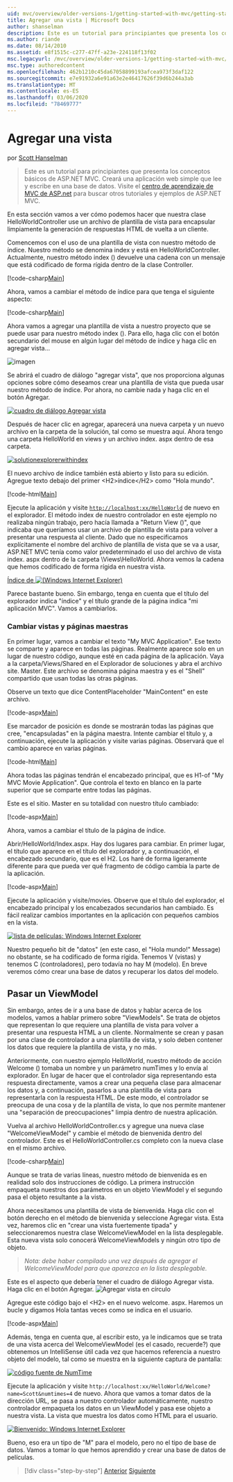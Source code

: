 ```yaml
---
uid: mvc/overview/older-versions-1/getting-started-with-mvc/getting-started-with-mvc-part3
title: Agregar una vista | Microsoft Docs
author: shanselman
description: Este es un tutorial para principiantes que presenta los conceptos básicos de ASP.NET MVC. Cree una aplicación web simple que lea y escriba en una base de datos.
ms.author: riande
ms.date: 08/14/2010
ms.assetid: e8f1515c-c277-47ff-a23e-224118f13f02
msc.legacyurl: /mvc/overview/older-versions-1/getting-started-with-mvc/getting-started-with-mvc-part3
msc.type: authoredcontent
ms.openlocfilehash: 462b1210c45da67058899193afcea973f3daf122
ms.sourcegitcommit: e7e91932a6e91a63e2e46417626f39d6b244a3ab
ms.translationtype: MT
ms.contentlocale: es-ES
ms.lasthandoff: 03/06/2020
ms.locfileid: "78469777"
---
```

# <a name="adding-a-view"></a>Agregar una vista

por [Scott Hanselman](https://github.com/shanselman)

> Este es un tutorial para principiantes que presenta los conceptos básicos de ASP.NET MVC. Creará una aplicación web simple que lee y escribe en una base de datos. Visite el [centro de aprendizaje de MVC de ASP.net](../../../index.md) para buscar otros tutoriales y ejemplos de ASP.NET MVC.

En esta sección vamos a ver cómo podemos hacer que nuestra clase HelloWorldController use un archivo de plantilla de vista para encapsular limpiamente la generación de respuestas HTML de vuelta a un cliente.

Comencemos con el uso de una plantilla de vista con nuestro método de índice. Nuestro método se denomina index y está en HelloWorldController. Actualmente, nuestro método index () devuelve una cadena con un mensaje que está codificado de forma rígida dentro de la clase Controller.

[!code-csharp[Main](getting-started-with-mvc-part3/samples/sample1.cs)]

Ahora, vamos a cambiar el método de índice para que tenga el siguiente aspecto:

[!code-csharp[Main](getting-started-with-mvc-part3/samples/sample2.cs)]

Ahora vamos a agregar una plantilla de vista a nuestro proyecto que se puede usar para nuestro método index (). Para ello, haga clic con el botón secundario del mouse en algún lugar del método de índice y haga clic en agregar vista...

![imagen](getting-started-with-mvc-part3/_static/image1.png)

Se abrirá el cuadro de diálogo "agregar vista", que nos proporciona algunas opciones sobre cómo deseamos crear una plantilla de vista que pueda usar nuestro método de índice. Por ahora, no cambie nada y haga clic en el botón Agregar.

[![cuadro de diálogo Agregar vista](getting-started-with-mvc-part3/_static/image3.png)](getting-started-with-mvc-part3/_static/image2.png)

Después de hacer clic en agregar, aparecerá una nueva carpeta y un nuevo archivo en la carpeta de la solución, tal como se muestra aquí. Ahora tengo una carpeta HelloWorld en views y un archivo index. aspx dentro de esa carpeta.

[![solutionexplorerwithindex](getting-started-with-mvc-part3/_static/image5.png)](getting-started-with-mvc-part3/_static/image4.png)

El nuevo archivo de índice también está abierto y listo para su edición. Agregue texto debajo del primer &lt;H2&gt;índice&lt;/H2&gt; como "Hola mundo".

[!code-html[Main](getting-started-with-mvc-part3/samples/sample3.html)]

Ejecute la aplicación y visite [`http://localhost:xx/HelloWorld`](http://localhostxx) de nuevo en el explorador. El método index de nuestro controlador en este ejemplo no realizaba ningún trabajo, pero hacía llamada a "Return View ()", que indicaba que queríamos usar un archivo de plantilla de vista para volver a presentar una respuesta al cliente. Dado que no especificamos explícitamente el nombre del archivo de plantilla de vista que se va a usar, ASP.NET MVC tenía como valor predeterminado el uso del archivo de vista index. aspx dentro de la carpeta \Views\HelloWorld. Ahora vemos la cadena que hemos codificado de forma rígida en nuestra vista.

[Índice de ![(Windows Internet Explorer)](getting-started-with-mvc-part3/_static/image7.png)](getting-started-with-mvc-part3/_static/image6.png)

Parece bastante bueno. Sin embargo, tenga en cuenta que el título del explorador indica "índice" y el título grande de la página indica "mi aplicación MVC". Vamos a cambiarlos.

### <a name="changing-views-and-master-pages"></a>Cambiar vistas y páginas maestras

En primer lugar, vamos a cambiar el texto "My MVC Application". Ese texto se comparte y aparece en todas las páginas. Realmente aparece solo en un lugar de nuestro código, aunque esté en cada página de la aplicación. Vaya a la carpeta/Views/Shared en el Explorador de soluciones y abra el archivo site. Master. Este archivo se denomina página maestra y es el "Shell" compartido que usan todas las otras páginas.

Observe un texto que dice ContentPlaceholder "MainContent" en este archivo.

[!code-aspx[Main](getting-started-with-mvc-part3/samples/sample4.aspx)]

Ese marcador de posición es donde se mostrarán todas las páginas que cree, "encapsuladas" en la página maestra. Intente cambiar el título y, a continuación, ejecute la aplicación y visite varias páginas. Observará que el cambio aparece en varias páginas.

[!code-html[Main](getting-started-with-mvc-part3/samples/sample5.html)]

Ahora todas las páginas tendrán el encabezado principal, que es H1-of "My MVC Movie Application". Que controla el texto en blanco en la parte superior que se comparte entre todas las páginas.

Este es el sitio. Master en su totalidad con nuestro título cambiado:

[!code-aspx[Main](getting-started-with-mvc-part3/samples/sample6.aspx)]

Ahora, vamos a cambiar el título de la página de índice.

Abrir/HelloWorld/Index.aspx. Hay dos lugares para cambiar. En primer lugar, el título que aparece en el título del explorador y, a continuación, el encabezado secundario, que es el H2. Los haré de forma ligeramente diferente para que pueda ver qué fragmento de código cambia la parte de la aplicación.

[!code-aspx[Main](getting-started-with-mvc-part3/samples/sample7.aspx)]

Ejecute la aplicación y visite/movies. Observe que el título del explorador, el encabezado principal y los encabezados secundarios han cambiado. Es fácil realizar cambios importantes en la aplicación con pequeños cambios en la vista.

[![lista de películas: Windows Internet Explorer](getting-started-with-mvc-part3/_static/image9.png)](getting-started-with-mvc-part3/_static/image8.png)

Nuestro pequeño bit de "datos" (en este caso, el "Hola mundo!" Message) no obstante, se ha codificado de forma rígida. Tenemos V (vistas) y tenemos C (controladores), pero todavía no hay M (modelo). En breve veremos cómo crear una base de datos y recuperar los datos del modelo.

## <a name="passing-a-viewmodel"></a>Pasar un ViewModel

Sin embargo, antes de ir a una base de datos y hablar acerca de los modelos, vamos a hablar primero sobre "ViewModels". Se trata de objetos que representan lo que requiere una plantilla de vista para volver a presentar una respuesta HTML a un cliente. Normalmente se crean y pasan por una clase de controlador a una plantilla de vista, y solo deben contener los datos que requiere la plantilla de vista, y no más.

Anteriormente, con nuestro ejemplo HelloWorld, nuestro método de acción Welcome () tomaba un nombre y un parámetro numTimes y lo envía al explorador. En lugar de hacer que el controlador siga representando esta respuesta directamente, vamos a crear una pequeña clase para almacenar los datos y, a continuación, pasarlos a una plantilla de vista para representarla con la respuesta HTML. De este modo, el controlador se preocupa de una cosa y de la plantilla de vista, lo que nos permite mantener una "separación de preocupaciones" limpia dentro de nuestra aplicación.

Vuelva al archivo HelloWorldController.cs y agregue una nueva clase "WelcomeViewModel" y cambie el método de bienvenida dentro del controlador. Este es el HelloWorldController.cs completo con la nueva clase en el mismo archivo.

[!code-csharp[Main](getting-started-with-mvc-part3/samples/sample8.cs)]

Aunque se trata de varias líneas, nuestro método de bienvenida es en realidad solo dos instrucciones de código. La primera instrucción empaqueta nuestros dos parámetros en un objeto ViewModel y el segundo pasa el objeto resultante a la vista.

Ahora necesitamos una plantilla de vista de bienvenida. Haga clic con el botón derecho en el método de bienvenida y seleccione Agregar vista. Esta vez, haremos clic en "crear una vista fuertemente tipada" y seleccionaremos nuestra clase WelcomeViewModel en la lista desplegable. Esta nueva vista solo conocerá WelcomeViewModels y ningún otro tipo de objeto.

> *Nota: debe haber compilado una vez después de agregar el WelcomeViewModel para que aparezca en la lista desplegable.*

Este es el aspecto que debería tener el cuadro de diálogo Agregar vista. Haga clic en el botón Agregar. ![Agregar vista en círculo](getting-started-with-mvc-part3/_static/image10.png)

Agregue este código bajo el &lt;H2&gt; en el nuevo welcome. aspx. Haremos un bucle y digamos Hola tantas veces como se indica en el usuario.

[!code-aspx[Main](getting-started-with-mvc-part3/samples/sample9.aspx)]

Además, tenga en cuenta que, al escribir esto, ya le indicamos que se trata de una vista acerca del WelcomeViewModel (es el casado, recuerde?) que obtenemos un IntelliSense útil cada vez que hacemos referencia a nuestro objeto del modelo, tal como se muestra en la siguiente captura de pantalla:

[![código fuente de NumTime](getting-started-with-mvc-part3/_static/image12.png)](getting-started-with-mvc-part3/_static/image11.png)

Ejecute la aplicación y visite `http://localhost:xx/HelloWorld/Welcome?name=Scott&numtimes=4` de nuevo. Ahora que vamos a tomar datos de la dirección URL, se pasa a nuestro controlador automáticamente, nuestro controlador empaqueta los datos en un ViewModel y pasa ese objeto a nuestra vista. La vista que muestra los datos como HTML para el usuario.

[![Bienvenido: Windows Internet Explorer](getting-started-with-mvc-part3/_static/image14.png)](getting-started-with-mvc-part3/_static/image13.png)

Bueno, eso era un tipo de "M" para el modelo, pero no el tipo de base de datos. Vamos a tomar lo que hemos aprendido y crear una base de datos de películas.

> [!div class="step-by-step"]
> [Anterior](getting-started-with-mvc-part2.md)
> [Siguiente](getting-started-with-mvc-part4.md)
